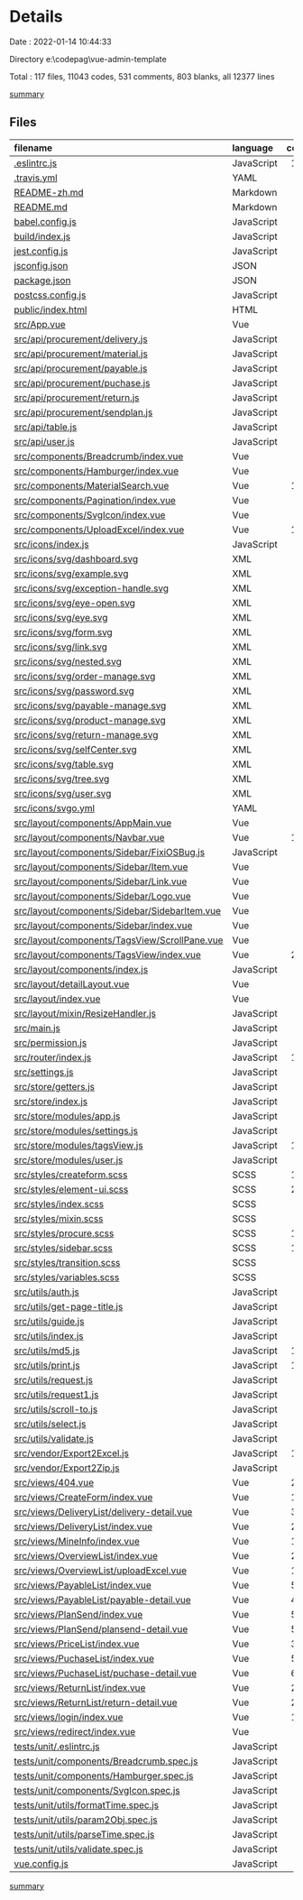 # Details

Date : 2022-01-14 10:44:33

Directory e:\codepag\vue-admin-template

Total : 117 files,  11043 codes, 531 comments, 803 blanks, all 12377 lines

[summary](results.md)

## Files
| filename | language | code | comment | blank | total |
| :--- | :--- | ---: | ---: | ---: | ---: |
| [.eslintrc.js](/.eslintrc.js) | JavaScript | 195 | 2 | 2 | 199 |
| [.travis.yml](/.travis.yml) | YAML | 5 | 0 | 1 | 6 |
| [README-zh.md](/README-zh.md) | Markdown | 63 | 0 | 40 | 103 |
| [README.md](/README.md) | Markdown | 54 | 0 | 37 | 91 |
| [babel.config.js](/babel.config.js) | JavaScript | 10 | 4 | 1 | 15 |
| [build/index.js](/build/index.js) | JavaScript | 28 | 0 | 8 | 36 |
| [jest.config.js](/jest.config.js) | JavaScript | 22 | 2 | 1 | 25 |
| [jsconfig.json](/jsconfig.json) | JSON | 5 | 5 | 0 | 10 |
| [package.json](/package.json) | JSON | 70 | 0 | 1 | 71 |
| [postcss.config.js](/postcss.config.js) | JavaScript | 5 | 2 | 2 | 9 |
| [public/index.html](/public/index.html) | HTML | 16 | 1 | 1 | 18 |
| [src/App.vue](/src/App.vue) | Vue | 10 | 0 | 2 | 12 |
| [src/api/procurement/delivery.js](/src/api/procurement/delivery.js) | JavaScript | 28 | 2 | 5 | 35 |
| [src/api/procurement/material.js](/src/api/procurement/material.js) | JavaScript | 8 | 1 | 2 | 11 |
| [src/api/procurement/payable.js](/src/api/procurement/payable.js) | JavaScript | 42 | 6 | 7 | 55 |
| [src/api/procurement/puchase.js](/src/api/procurement/puchase.js) | JavaScript | 35 | 3 | 6 | 44 |
| [src/api/procurement/return.js](/src/api/procurement/return.js) | JavaScript | 8 | 1 | 2 | 11 |
| [src/api/procurement/sendplan.js](/src/api/procurement/sendplan.js) | JavaScript | 28 | 1 | 5 | 34 |
| [src/api/table.js](/src/api/table.js) | JavaScript | 8 | 0 | 2 | 10 |
| [src/api/user.js](/src/api/user.js) | JavaScript | 25 | 0 | 4 | 29 |
| [src/components/Breadcrumb/index.vue](/src/components/Breadcrumb/index.vue) | Vue | 70 | 2 | 7 | 79 |
| [src/components/Hamburger/index.vue](/src/components/Hamburger/index.vue) | Vue | 41 | 0 | 4 | 45 |
| [src/components/MaterialSearch.vue](/src/components/MaterialSearch.vue) | Vue | 160 | 0 | 11 | 171 |
| [src/components/Pagination/index.vue](/src/components/Pagination/index.vue) | Vue | 89 | 0 | 4 | 93 |
| [src/components/SvgIcon/index.vue](/src/components/SvgIcon/index.vue) | Vue | 57 | 1 | 5 | 63 |
| [src/components/UploadExcel/index.vue](/src/components/UploadExcel/index.vue) | Vue | 134 | 2 | 6 | 142 |
| [src/icons/index.js](/src/icons/index.js) | JavaScript | 6 | 1 | 3 | 10 |
| [src/icons/svg/dashboard.svg](/src/icons/svg/dashboard.svg) | XML | 1 | 0 | 0 | 1 |
| [src/icons/svg/example.svg](/src/icons/svg/example.svg) | XML | 1 | 0 | 0 | 1 |
| [src/icons/svg/exception-handle.svg](/src/icons/svg/exception-handle.svg) | XML | 38 | 1 | 0 | 39 |
| [src/icons/svg/eye-open.svg](/src/icons/svg/eye-open.svg) | XML | 1 | 0 | 0 | 1 |
| [src/icons/svg/eye.svg](/src/icons/svg/eye.svg) | XML | 1 | 0 | 0 | 1 |
| [src/icons/svg/form.svg](/src/icons/svg/form.svg) | XML | 1 | 0 | 0 | 1 |
| [src/icons/svg/link.svg](/src/icons/svg/link.svg) | XML | 1 | 0 | 0 | 1 |
| [src/icons/svg/nested.svg](/src/icons/svg/nested.svg) | XML | 1 | 0 | 0 | 1 |
| [src/icons/svg/order-manage.svg](/src/icons/svg/order-manage.svg) | XML | 30 | 1 | 0 | 31 |
| [src/icons/svg/password.svg](/src/icons/svg/password.svg) | XML | 1 | 0 | 0 | 1 |
| [src/icons/svg/payable-manage.svg](/src/icons/svg/payable-manage.svg) | XML | 23 | 0 | 0 | 23 |
| [src/icons/svg/product-manage.svg](/src/icons/svg/product-manage.svg) | XML | 27 | 1 | 0 | 28 |
| [src/icons/svg/return-manage.svg](/src/icons/svg/return-manage.svg) | XML | 19 | 0 | 0 | 19 |
| [src/icons/svg/selfCenter.svg](/src/icons/svg/selfCenter.svg) | XML | 27 | 1 | 0 | 28 |
| [src/icons/svg/table.svg](/src/icons/svg/table.svg) | XML | 1 | 0 | 0 | 1 |
| [src/icons/svg/tree.svg](/src/icons/svg/tree.svg) | XML | 1 | 0 | 0 | 1 |
| [src/icons/svg/user.svg](/src/icons/svg/user.svg) | XML | 1 | 0 | 0 | 1 |
| [src/icons/svgo.yml](/src/icons/svgo.yml) | YAML | 5 | 13 | 5 | 23 |
| [src/layout/components/AppMain.vue](/src/layout/components/AppMain.vue) | Vue | 46 | 3 | 6 | 55 |
| [src/layout/components/Navbar.vue](/src/layout/components/Navbar.vue) | Vue | 120 | 0 | 18 | 138 |
| [src/layout/components/Sidebar/FixiOSBug.js](/src/layout/components/Sidebar/FixiOSBug.js) | JavaScript | 24 | 2 | 1 | 27 |
| [src/layout/components/Sidebar/Item.vue](/src/layout/components/Sidebar/Item.vue) | Vue | 38 | 0 | 4 | 42 |
| [src/layout/components/Sidebar/Link.vue](/src/layout/components/Sidebar/Link.vue) | Vue | 41 | 0 | 3 | 44 |
| [src/layout/components/Sidebar/Logo.vue](/src/layout/components/Sidebar/Logo.vue) | Vue | 74 | 0 | 9 | 83 |
| [src/layout/components/Sidebar/SidebarItem.vue](/src/layout/components/Sidebar/SidebarItem.vue) | Vue | 83 | 6 | 7 | 96 |
| [src/layout/components/Sidebar/index.vue](/src/layout/components/Sidebar/index.vue) | Vue | 53 | 1 | 3 | 57 |
| [src/layout/components/TagsView/ScrollPane.vue](/src/layout/components/TagsView/ScrollPane.vue) | Vue | 81 | 4 | 10 | 95 |
| [src/layout/components/TagsView/index.vue](/src/layout/components/TagsView/index.vue) | Vue | 281 | 6 | 7 | 294 |
| [src/layout/components/index.js](/src/layout/components/index.js) | JavaScript | 4 | 0 | 1 | 5 |
| [src/layout/detailLayout.vue](/src/layout/detailLayout.vue) | Vue | 88 | 0 | 8 | 96 |
| [src/layout/index.vue](/src/layout/index.vue) | Vue | 88 | 0 | 8 | 96 |
| [src/layout/mixin/ResizeHandler.js](/src/layout/mixin/ResizeHandler.js) | JavaScript | 40 | 2 | 4 | 46 |
| [src/main.js](/src/main.js) | JavaScript | 18 | 2 | 9 | 29 |
| [src/permission.js](/src/permission.js) | JavaScript | 45 | 10 | 10 | 65 |
| [src/router/index.js](/src/router/index.js) | JavaScript | 178 | 39 | 22 | 239 |
| [src/settings.js](/src/settings.js) | JavaScript | 5 | 8 | 4 | 17 |
| [src/store/getters.js](/src/store/getters.js) | JavaScript | 10 | 0 | 1 | 11 |
| [src/store/index.js](/src/store/index.js) | JavaScript | 18 | 0 | 4 | 22 |
| [src/store/modules/app.js](/src/store/modules/app.js) | JavaScript | 64 | 0 | 5 | 69 |
| [src/store/modules/settings.js](/src/store/modules/settings.js) | JavaScript | 25 | 1 | 7 | 33 |
| [src/store/modules/tagsView.js](/src/store/modules/tagsView.js) | JavaScript | 147 | 2 | 12 | 161 |
| [src/store/modules/user.js](/src/store/modules/user.js) | JavaScript | 83 | 4 | 13 | 100 |
| [src/styles/createform.scss](/src/styles/createform.scss) | SCSS | 174 | 0 | 1 | 175 |
| [src/styles/element-ui.scss](/src/styles/element-ui.scss) | SCSS | 293 | 22 | 27 | 342 |
| [src/styles/index.scss](/src/styles/index.scss) | SCSS | 58 | 1 | 11 | 70 |
| [src/styles/mixin.scss](/src/styles/mixin.scss) | SCSS | 24 | 0 | 5 | 29 |
| [src/styles/procure.scss](/src/styles/procure.scss) | SCSS | 132 | 0 | 8 | 140 |
| [src/styles/sidebar.scss](/src/styles/sidebar.scss) | SCSS | 180 | 6 | 41 | 227 |
| [src/styles/transition.scss](/src/styles/transition.scss) | SCSS | 35 | 4 | 10 | 49 |
| [src/styles/variables.scss](/src/styles/variables.scss) | SCSS | 18 | 3 | 5 | 26 |
| [src/utils/auth.js](/src/utils/auth.js) | JavaScript | 11 | 0 | 5 | 16 |
| [src/utils/get-page-title.js](/src/utils/get-page-title.js) | JavaScript | 8 | 0 | 3 | 11 |
| [src/utils/guide.js](/src/utils/guide.js) | JavaScript | 26 | 0 | 1 | 27 |
| [src/utils/index.js](/src/utils/index.js) | JavaScript | 88 | 23 | 7 | 118 |
| [src/utils/md5.js](/src/utils/md5.js) | JavaScript | 148 | 52 | 24 | 224 |
| [src/utils/print.js](/src/utils/print.js) | JavaScript | 119 | 2 | 13 | 134 |
| [src/utils/request.js](/src/utils/request.js) | JavaScript | 69 | 22 | 8 | 99 |
| [src/utils/request1.js](/src/utils/request1.js) | JavaScript | 58 | 21 | 8 | 87 |
| [src/utils/scroll-to.js](/src/utils/scroll-to.js) | JavaScript | 39 | 15 | 5 | 59 |
| [src/utils/select.js](/src/utils/select.js) | JavaScript | 13 | 1 | 1 | 15 |
| [src/utils/validate.js](/src/utils/validate.js) | JavaScript | 7 | 11 | 3 | 21 |
| [src/vendor/Export2Excel.js](/src/vendor/Export2Excel.js) | JavaScript | 180 | 15 | 26 | 221 |
| [src/vendor/Export2Zip.js](/src/vendor/Export2Zip.js) | JavaScript | 22 | 1 | 2 | 25 |
| [src/views/404.vue](/src/views/404.vue) | Vue | 225 | 0 | 4 | 229 |
| [src/views/CreateForm/index.vue](/src/views/CreateForm/index.vue) | Vue | 168 | 0 | 7 | 175 |
| [src/views/DeliveryList/delivery-detail.vue](/src/views/DeliveryList/delivery-detail.vue) | Vue | 350 | 8 | 17 | 375 |
| [src/views/DeliveryList/index.vue](/src/views/DeliveryList/index.vue) | Vue | 258 | 5 | 9 | 272 |
| [src/views/MineInfo/index.vue](/src/views/MineInfo/index.vue) | Vue | 197 | 3 | 6 | 206 |
| [src/views/OverviewList/index.vue](/src/views/OverviewList/index.vue) | Vue | 278 | 10 | 13 | 301 |
| [src/views/OverviewList/uploadExcel.vue](/src/views/OverviewList/uploadExcel.vue) | Vue | 127 | 1 | 7 | 135 |
| [src/views/PayableList/index.vue](/src/views/PayableList/index.vue) | Vue | 531 | 18 | 24 | 573 |
| [src/views/PayableList/payable-detail.vue](/src/views/PayableList/payable-detail.vue) | Vue | 441 | 12 | 18 | 471 |
| [src/views/PlanSend/index.vue](/src/views/PlanSend/index.vue) | Vue | 526 | 22 | 16 | 564 |
| [src/views/PlanSend/plansend-detail.vue](/src/views/PlanSend/plansend-detail.vue) | Vue | 529 | 9 | 18 | 556 |
| [src/views/PriceList/index.vue](/src/views/PriceList/index.vue) | Vue | 352 | 17 | 8 | 377 |
| [src/views/PuchaseList/index.vue](/src/views/PuchaseList/index.vue) | Vue | 584 | 22 | 17 | 623 |
| [src/views/PuchaseList/puchase-detail.vue](/src/views/PuchaseList/puchase-detail.vue) | Vue | 662 | 13 | 23 | 698 |
| [src/views/ReturnList/index.vue](/src/views/ReturnList/index.vue) | Vue | 271 | 8 | 11 | 290 |
| [src/views/ReturnList/return-detail.vue](/src/views/ReturnList/return-detail.vue) | Vue | 273 | 5 | 9 | 287 |
| [src/views/login/index.vue](/src/views/login/index.vue) | Vue | 192 | 0 | 5 | 197 |
| [src/views/redirect/index.vue](/src/views/redirect/index.vue) | Vue | 12 | 0 | 1 | 13 |
| [tests/unit/.eslintrc.js](/tests/unit/.eslintrc.js) | JavaScript | 5 | 0 | 1 | 6 |
| [tests/unit/components/Breadcrumb.spec.js](/tests/unit/components/Breadcrumb.spec.js) | JavaScript | 80 | 14 | 5 | 99 |
| [tests/unit/components/Hamburger.spec.js](/tests/unit/components/Hamburger.spec.js) | JavaScript | 18 | 0 | 1 | 19 |
| [tests/unit/components/SvgIcon.spec.js](/tests/unit/components/SvgIcon.spec.js) | JavaScript | 22 | 0 | 1 | 23 |
| [tests/unit/utils/formatTime.spec.js](/tests/unit/utils/formatTime.spec.js) | JavaScript | 28 | 0 | 3 | 31 |
| [tests/unit/utils/param2Obj.spec.js](/tests/unit/utils/param2Obj.spec.js) | JavaScript | 13 | 0 | 2 | 15 |
| [tests/unit/utils/parseTime.spec.js](/tests/unit/utils/parseTime.spec.js) | JavaScript | 33 | 0 | 3 | 36 |
| [tests/unit/utils/validate.spec.js](/tests/unit/utils/validate.spec.js) | JavaScript | 16 | 0 | 2 | 18 |
| [vue.config.js](/vue.config.js) | JavaScript | 94 | 22 | 8 | 124 |

[summary](results.md)
